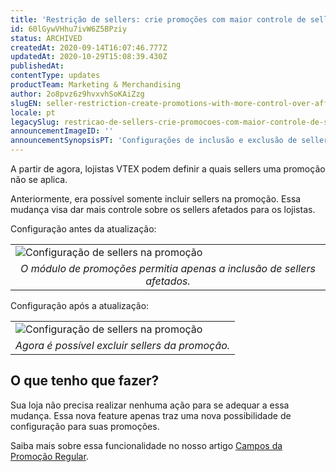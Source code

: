 ```yaml
---
title: 'Restrição de sellers: crie promoções com maior controle de sellers afetados'
id: 60lGywVHhu7ivW6Z5BPziy
status: ARCHIVED
createdAt: 2020-09-14T16:07:46.777Z
updatedAt: 2020-10-29T15:08:39.430Z
publishedAt: 
contentType: updates
productTeam: Marketing & Merchandising
author: 2o8pvz6z9hvxvhSoKAiZzg
slugEN: seller-restriction-create-promotions-with-more-control-over-affected-sellers
locale: pt
legacySlug: restricao-de-sellers-crie-promocoes-com-maior-controle-de-sellers-afetados
announcementImageID: ''
announcementSynopsisPT: 'Configurações de inclusão e exclusão de sellers em promoções'
---
```


A partir de agora, lojistas VTEX podem definir a quais sellers uma promoção não se aplica. 

Anteriormente, era possível somente incluir sellers na promoção. Essa mudança visa dar mais controle sobre os sellers afetados para os lojistas.

Configuração antes da atualização:

<table width="100%">
  <tr>
    <td>
      <img
           src="https://images.ctfassets.net/alneenqid6w5/6qb2C2KjQgKayaqiM2USGL/ed89629aff64aa8256b0e7c77fa8ed76/seller-promo-PT.png" style= "display: block; margin-left: auto; margin-right: auto;" alt = "Configuração de sellers na promoção">
    </td>
  </tr>
  <tr>
    <td style="text-align: center;">
      <em>
        O módulo de promoções permitia apenas a inclusão de sellers afetados.
      </em>
    </td>
  </tr>
</table>

Configuração após a atualização:

<table width="100%">
  <tr>
    <td>
      <img
           src="https://images.ctfassets.net/alneenqid6w5/5hJ6CCeGeJdJtDUrsVcc8h/c8025981576d0941aed65edc10975e4e/seller-promo-PT2.png" style= "display: block; margin-left: auto; margin-right: auto;" alt = "Configuração de sellers na promoção">
    </td>
  </tr>
  <tr>
    <td style="text-align: center;">
      <em>
        Agora é possível excluir sellers da promoção.
      </em>
    </td>
  </tr>
</table>

## O que tenho que fazer?

Sua loja não precisa realizar nenhuma ação para se adequar a essa mudança. Essa nova feature apenas traz uma nova possibilidade de configuração para suas promoções.

Saiba mais sobre essa funcionalidade no nosso artigo [Campos da Promoção Regular](https://help.vtex.com/pt/tutorial/promocao-regular--tutorials_327). 
